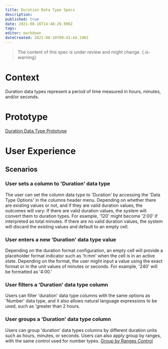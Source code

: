 ```yaml
---
title: Duration Data Type Specs
description: 
published: true
date: 2021-08-16T14:48:29.996Z
tags: 
editor: markdown
dateCreated: 2021-08-10T09:42:44.190Z
---
```


> The content of this spec is under review and might change.
{.is-warning}

# Context
Duration data types represent a period of time measured in hours, minutes, and/or seconds.

# Prototype 
[Duration Data Type Prototype](https://www.figma.com/proto/Uaf1ntcldzK2U41Jhw6vS2/Mathesar-MVP?page-id=3652%3A28432&node-id=3652%3A28433&viewport=1951%2C518%2C0.7335814833641052&scaling=min-zoom&starting-point-node-id=3652%3A28433)

# User Experience
## Scenarios
### User sets a column to 'Duration' data type
The user can set the column data type to 'Duration' by accessing the 'Data Type Options' in the columns header menu.
Depending on whether there are existing values or not, and if they are valid duration values, the outcomes will vary:
If there are valid duration values, the system will convert them to duration types. For example, '120' might become '2:00' if interpreted as total minutes.
If there are no valid duration values, the system will discard the existing values and default to an empty cell.

### User enters a new 'Duration' data type value
Depending on the duration format configuration, an empty cell will provide a placeholder format indicator such as 'h:mm' when the cell is in an active state. Depending on the format, the user might input a value using the exact format or in the unit values of minutes or seconds. For example, '240' will be formatted as '4:00.'

### User filters a 'Duration' data type column
Users can filter 'duration' data type columns with the same options as 'Number' data type, and it also allows natural language expressions to be used, such as 'greater than 2 hours.

### User groups a 'Duration' data type column
Users can group 'duration' data types columns by different duration units such as hours, minutes, or seconds. Users can also apply group by ranges, with the same control used for number types.
[Group by Ranges Control](https://www.figma.com/proto/Uaf1ntcldzK2U41Jhw6vS2/Mathesar-MVP?page-id=4154%3A34308&node-id=4154%3A34363&viewport=324%2C48%2C0.51&scaling=min-zoom)
